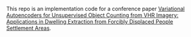 This repo is an implementation code for a conference paper [Variational Autoencoders for Unsupervised Object Counting from VHR Imagery: Applications in Dwelling Extraction from Forcibly Displaced People Settlement Areas](https://doi.org/10.1109/TGRS.2023.3345179). 
